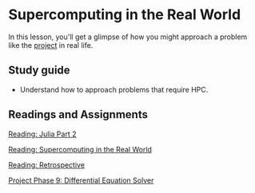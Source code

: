 # Supercomputing in the Real World

In this lesson, you'll get a glimpse of how you might approach a problem like the [project](../project/overview.md) in real life.

## Study guide

- Understand how to approach problems that require HPC.

## Readings and Assignments

[Reading: Julia Part 2](../readings/julia-part-two.md)

[Reading: Supercomputing in the Real World](../readings/hpc-irl.md)

[Reading: Retrospective](../readings/retrospective.md)

[Project Phase 9: Differential Equation Solver](../project/phase9.md)